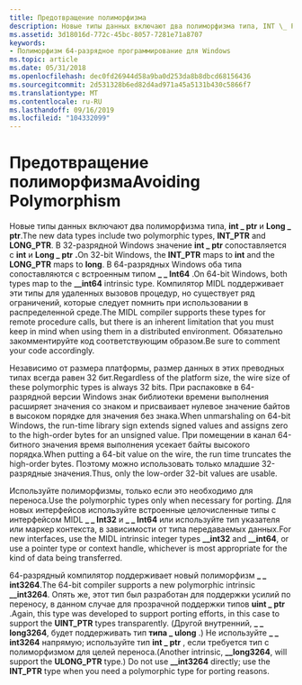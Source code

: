 ```yaml
---
title: Предотвращение полиморфизма
description: Новые типы данных включают два полиморфизма типа, INT \_ PTR и long \_ ptr.
ms.assetid: 3d18016d-772c-45bc-8057-7281e71a8707
keywords:
- Полиморфизм 64-разрядное программирование для Windows
ms.topic: article
ms.date: 05/31/2018
ms.openlocfilehash: dec0fd26944d58a9ba0d253da8b8dbcd68156436
ms.sourcegitcommit: 2d531328b6ed82d4ad971a45a5131b430c5866f7
ms.translationtype: MT
ms.contentlocale: ru-RU
ms.lasthandoff: 09/16/2019
ms.locfileid: "104332099"
---
```

# <a name="avoiding-polymorphism"></a><span data-ttu-id="cbf3c-104">Предотвращение полиморфизма</span><span class="sxs-lookup"><span data-stu-id="cbf3c-104">Avoiding Polymorphism</span></span>

<span data-ttu-id="cbf3c-105">Новые типы данных включают два полиморфизма типа, **int \_ ptr** и **Long \_ ptr**.</span><span class="sxs-lookup"><span data-stu-id="cbf3c-105">The new data types include two polymorphic types, **INT\_PTR** and **LONG\_PTR**.</span></span> <span data-ttu-id="cbf3c-106">В 32-разрядной Windows значение **int \_ ptr** сопоставляется с **int** и **Long \_ ptr** **.**</span><span class="sxs-lookup"><span data-stu-id="cbf3c-106">On 32-bit Windows, the **INT\_PTR** maps to **int** and the **LONG\_PTR** maps to **long**.</span></span> <span data-ttu-id="cbf3c-107">В 64-разрядных Windows оба типа сопоставляются с встроенным типом **\_ \_ Int64** .</span><span class="sxs-lookup"><span data-stu-id="cbf3c-107">On 64-bit Windows, both types map to the **\_\_int64** intrinsic type.</span></span> <span data-ttu-id="cbf3c-108">Компилятор MIDL поддерживает эти типы для удаленных вызовов процедур, но существует ряд ограничений, которые следует помнить при использовании в распределенной среде.</span><span class="sxs-lookup"><span data-stu-id="cbf3c-108">The MIDL compiler supports these types for remote procedure calls, but there is an inherent limitation that you must keep in mind when using them in a distributed environment.</span></span> <span data-ttu-id="cbf3c-109">Обязательно закомментируйте код соответствующим образом.</span><span class="sxs-lookup"><span data-stu-id="cbf3c-109">Be sure to comment your code accordingly.</span></span>

<span data-ttu-id="cbf3c-110">Независимо от размера платформы, размер данных в этих преводных типах всегда равен 32 бит.</span><span class="sxs-lookup"><span data-stu-id="cbf3c-110">Regardless of the platform size, the wire size of these polymorphic types is always 32 bits.</span></span> <span data-ttu-id="cbf3c-111">При распаковке в 64-разрядной версии Windows знак библиотеки времени выполнения расширяет значения со знаком и присваивает нулевое значение байтов в высоком порядке для значения без знака.</span><span class="sxs-lookup"><span data-stu-id="cbf3c-111">When unmarshaling on 64-bit Windows, the run-time library sign extends signed values and assigns zero to the high-order bytes for an unsigned value.</span></span> <span data-ttu-id="cbf3c-112">При помещении в канал 64-битного значения время выполнения усекает байты высокого порядка.</span><span class="sxs-lookup"><span data-stu-id="cbf3c-112">When putting a 64-bit value on the wire, the run time truncates the high-order bytes.</span></span> <span data-ttu-id="cbf3c-113">Поэтому можно использовать только младшие 32-разрядные значения.</span><span class="sxs-lookup"><span data-stu-id="cbf3c-113">Thus, only the low-order 32-bit values are usable.</span></span>

<span data-ttu-id="cbf3c-114">Используйте полиморфизмы, только если это необходимо для переноса.</span><span class="sxs-lookup"><span data-stu-id="cbf3c-114">Use the polymorphic types only when necessary for porting.</span></span> <span data-ttu-id="cbf3c-115">Для новых интерфейсов используйте встроенные целочисленные типы с интерфейсом MIDL **\_ \_ Int32** и **\_ \_ Int64** или используйте тип указателя или маркер контекста, в зависимости от типа передаваемых данных.</span><span class="sxs-lookup"><span data-stu-id="cbf3c-115">For new interfaces, use the MIDL intrinsic integer types **\_\_int32** and **\_\_int64**, or use a pointer type or context handle, whichever is most appropriate for the kind of data being transferred.</span></span>

<span data-ttu-id="cbf3c-116">64-разрядный компилятор поддерживает новый полиморфизм **\_ \_ int3264**.</span><span class="sxs-lookup"><span data-stu-id="cbf3c-116">The 64-bit compiler supports a new polymorphic intrinsic **\_\_int3264**.</span></span> <span data-ttu-id="cbf3c-117">Опять же, этот тип был разработан для поддержки усилий по переносу, в данном случае для прозрачной поддержки типов **uint \_ ptr** .</span><span class="sxs-lookup"><span data-stu-id="cbf3c-117">Again, this type was developed to support porting efforts, in this case to support the **UINT\_PTR** types transparently.</span></span> <span data-ttu-id="cbf3c-118">(Другой внутренний, **\_ \_ long3264**, будет поддерживать тип **типа \_ ulong** .) Не используйте **\_ \_ int3264** напрямую; используйте тип **int \_ ptr** , если требуется тип с полиморфизмом для целей переноса.</span><span class="sxs-lookup"><span data-stu-id="cbf3c-118">(Another intrinsic, **\_\_long3264**, will support the **ULONG\_PTR** type.) Do not use **\_\_int3264** directly; use the **INT\_PTR** type when you need a polymorphic type for porting reasons.</span></span>

 

 




